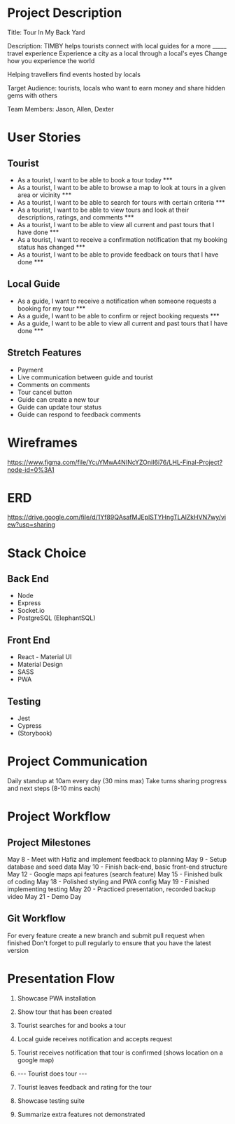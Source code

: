 
# Project Description

Title: Tour In My Back Yard

Description: TIMBY helps tourists connect with local guides for a more _____ travel experience
Experience a city as a local through a local's eyes
Change how you experience the world

Helping travellers find events hosted by locals

Target Audience: tourists, locals who want to earn money and share hidden gems with others

Team Members: Jason, Allen, Dexter

# User Stories

## Tourist

* As a tourist, I want to be able to book a tour today ***
* As a tourist, I want to be able to browse a map to look at tours in a given area or vicinity ***
* As a tourist, I want to be able to search for tours with certain criteria ***
* As a tourist, I want to be able to view tours and look at their descriptions, ratings, and comments ***
* As a tourist, I want to be able to view all current and past tours that I have done ***
* As a tourist, I want to receive a confirmation notification that my booking status has changed ***
* As a tourist, I want to be able to provide feedback on tours that I have done ***

## Local Guide

* As a guide, I want to receive a notification when someone requests a booking for my tour ***
* As a guide, I want to be able to confirm or reject booking requests ***
* As a guide, I want to be able to view all current and past tours that I have done ***

## Stretch Features

* Payment
* Live communication between guide and tourist
* Comments on comments
* Tour cancel button
* Guide can create a new tour
* Guide can update tour status
* Guide can respond to feedback comments


# Wireframes

https://www.figma.com/file/YcuYMwA4NINcYZOniI6i76/LHL-Final-Project?node-id=0%3A1


# ERD

https://drive.google.com/file/d/1Yf89QAsafMJEplSTYHngTLAlZkHVN7wy/view?usp=sharing


# Stack Choice

## Back End

* Node
* Express
* Socket.io
* PostgreSQL (ElephantSQL)

## Front End

* React - Material UI
* Material Design
* SASS
* PWA

## Testing

* Jest
* Cypress
* (Storybook)


# Project Communication

Daily standup at 10am every day (30 mins max)
Take turns sharing progress and next steps (8-10 mins each)

# Project Workflow

## Project Milestones
May 8 - Meet with Hafiz and implement feedback to planning
May 9 - Setup database and seed data
May 10 - Finish back-end, basic front-end structure
May 12 - Google maps api features (search feature)
May 15 - Finished bulk of coding
May 18 - Polished styling and PWA config
May 19 - Finished implementing testing
May 20 - Practiced presentation, recorded backup video
May 21 - Demo Day

## Git Workflow
For every feature create a new branch and submit pull request when finished
Don't forget to pull regularly to ensure that you have the latest version





# Presentation Flow

1. Showcase PWA installation

2. Show tour that has been created
3. Tourist searches for and books a tour
4. Local guide receives notification and accepts request
5. Tourist receives notification that tour is confirmed (shows location on a google map)
6. --- Tourist does tour ---
7. Tourist leaves feedback and rating for the tour

8. Showcase testing suite
9. Summarize extra features not demonstrated